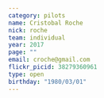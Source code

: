 ```yaml
---
category: pilots
name: Cristobal Roche
nick: roche
team: individual
year: 2017
page: ""
email: croche@gmail.com
flickr_picid: 38279360961
type: open
birthday: "1980/03/01"
---
```

